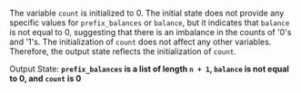 The variable `count` is initialized to 0. The initial state does not provide any specific values for `prefix_balances` or `balance`, but it indicates that `balance` is not equal to 0, suggesting that there is an imbalance in the counts of '0's and '1's. The initialization of `count` does not affect any other variables. Therefore, the output state reflects the initialization of `count`.

Output State: **`prefix_balances` is a list of length `n + 1`, `balance` is not equal to 0, and `count` is 0**